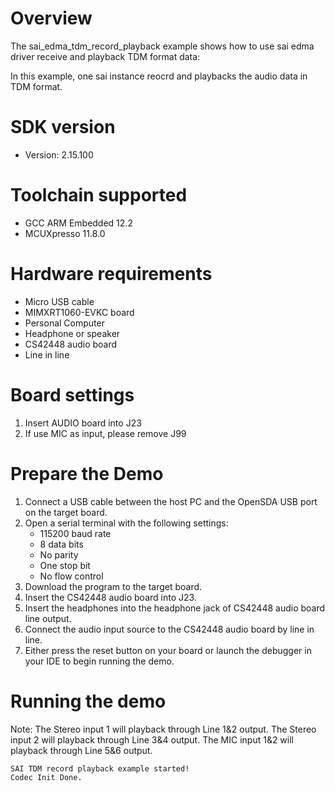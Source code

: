 Overview
========
The sai_edma_tdm_record_playback example shows how to use sai edma driver receive and playback TDM format data:

In this example, one sai instance reocrd and playbacks the audio data in TDM format.

SDK version
===========
- Version: 2.15.100

Toolchain supported
===================
- GCC ARM Embedded  12.2
- MCUXpresso  11.8.0

Hardware requirements
=====================
- Micro USB cable
- MIMXRT1060-EVKC board
- Personal Computer
- Headphone or speaker
- CS42448 audio board
- Line in line

Board settings
==============
1. Insert AUDIO board into J23
2. If use MIC as input, please remove J99

Prepare the Demo
================
1.  Connect a USB cable between the host PC and the OpenSDA USB port on the target board.
2.  Open a serial terminal with the following settings:
    - 115200 baud rate
    - 8 data bits
    - No parity
    - One stop bit
    - No flow control
3.  Download the program to the target board.
4.  Insert the CS42448 audio board into J23.
5.  Insert the headphones into the headphone jack of CS42448 audio board line output.
6.  Connect the audio input source to the CS42448 audio board by line in line.
7.  Either press the reset button on your board or launch the debugger in your IDE to begin running the demo.

Running the demo
================
Note:
The Stereo input 1 will playback through Line 1&2 output.
The Stereo input 2 will playback through Line 3&4 output.
The MIC input 1&2 will playback through Line 5&6 output.

~~~~~~~~~~~~~~~~~~~
SAI TDM record playback example started!
Codec Init Done.
~~~~~~~~~~~~~~~~~~~
